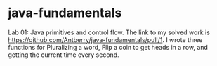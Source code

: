 # java-fundamentals

Lab 01: Java primitives and control flow.
  The link to my solved work is https://github.com/Antberry/java-fundamentals/pull/1. I wrote three functions for Pluralizing a word, Flip a coin to get heads in a row, and getting the current time every second.
